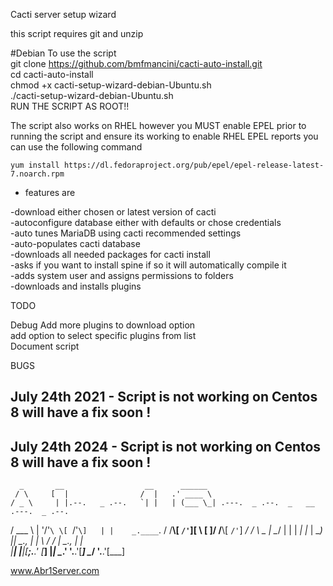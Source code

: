 Cacti server setup wizard <br>

this script requires git and unzip<br>

#Debian
To use the script <br>
git clone https://github.com/bmfmancini/cacti-auto-install.git <br>
cd cacti-auto-install <br>
chmod +x cacti-setup-wizard-debian-Ubuntu.sh  <br>
./cacti-setup-wizard-debian-Ubuntu.sh  <br>
RUN THE SCRIPT AS ROOT!!


The script also works on RHEL however you MUST enable EPEL prior to running the script and ensure its working
to enable RHEL EPEL reports you can use the following command 
```
yum install https://dl.fedoraproject.org/pub/epel/epel-release-latest-7.noarch.rpm
```


- features are

-download either chosen or latest version of cacti<br>
-autoconfigure database either with defaults or chose credentials<br>
-auto tunes MariaDB using cacti recommended settings<br>
-auto-populates cacti database<br>
-downloads all needed packages for cacti install<br>
-asks if you want to install spine if so it will automatically compile it<br>
-adds system user and assigns permissions to folders<br>
-downloads and installs plugins<br>

TODO 

Debug
Add more plugins to download option<br>
add option to select specific plugins from list<br>
Document script


BUGS

##  July 24th 2021 - Script is not working on Centos 8 will have a fix soon !


##  July 24th 2024 - Script is not working on Centos 8 will have a fix soon !


      _       __                  __      ______                                         
     / \     [  |                /  |   .' ____ \                                        
    / _ \     | |.--.   _ .--.   `| |   | (___ \_| .---.  _ .--.  _   __  .---.  _ .--.  
   / ___ \    | '/'`\ \[ `/'`\]   | |    _.____`. / /__\\[ `/'`\][ \ [  ]/ /__\\[ `/'`\] 
 _/ /   \ \_  |  \__/ | | |      _| |_  | \____) || \__., | |     \ \/ / | \__., | |     
|____| |____|[__;.__.' [___]    |_____|  \______.' '.__.'[___]     \__/   '.__.'[___]    
                                                                                         
                                                                                         
www.Abr1Server.com 
                                                                                         







